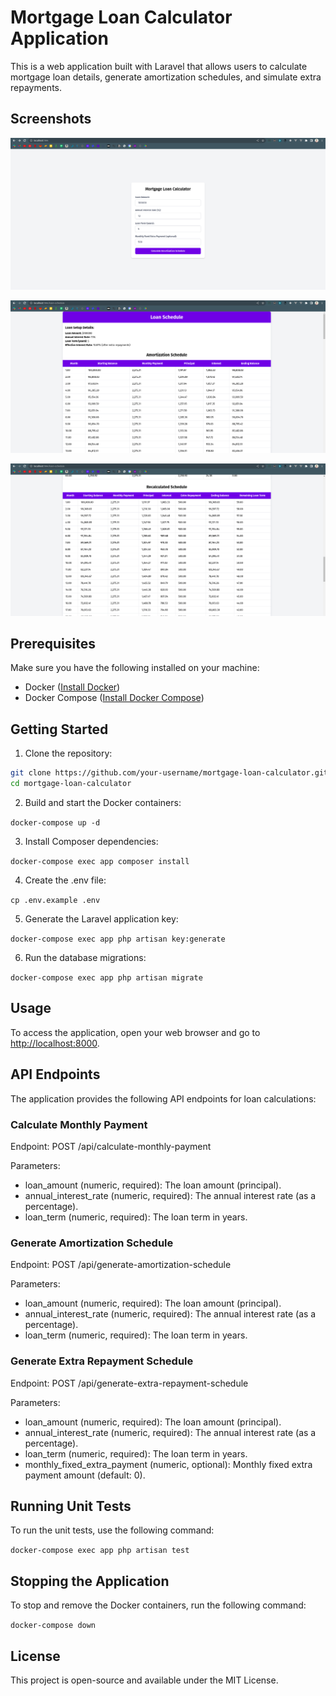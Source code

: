 # Mortgage Loan Calculator Application

This is a web application built with Laravel that allows users to calculate mortgage loan details, generate amortization schedules, and simulate extra repayments.


## Screenshots

![Loan Input Form](screenshots/Loan_Input_Form.png)

![Amortization Schedule](screenshots/Amortization_Schedule.png)

![Recalculated Schedule](screenshots/Recalculated_Schedule.png)

## Prerequisites

Make sure you have the following installed on your machine:

- Docker ([Install Docker](https://docs.docker.com/get-docker/))
- Docker Compose ([Install Docker Compose](https://docs.docker.com/compose/install/))

## Getting Started

1. Clone the repository:

```bash
git clone https://github.com/your-username/mortgage-loan-calculator.git
cd mortgage-loan-calculator
``` 

2.  Build and start the Docker containers:

`docker-compose up -d` 

3.  Install Composer dependencies:

`docker-compose exec app composer install` 

4.  Create the .env file:

`cp .env.example .env` 

5.  Generate the Laravel application key:

`docker-compose exec app php artisan key:generate` 

6.  Run the database migrations:

`docker-compose exec app php artisan migrate` 

## Usage

To access the application, open your web browser and go to [http://localhost:8000](http://localhost:8000/).

## API Endpoints

The application provides the following API endpoints for loan calculations:

### Calculate Monthly Payment

Endpoint: POST /api/calculate-monthly-payment

Parameters:

-   loan_amount (numeric, required): The loan amount (principal).
-   annual_interest_rate (numeric, required): The annual interest rate (as a percentage).
-   loan_term (numeric, required): The loan term in years.

### Generate Amortization Schedule

Endpoint: POST /api/generate-amortization-schedule

Parameters:

-   loan_amount (numeric, required): The loan amount (principal).
-   annual_interest_rate (numeric, required): The annual interest rate (as a percentage).
-   loan_term (numeric, required): The loan term in years.

### Generate Extra Repayment Schedule

Endpoint: POST /api/generate-extra-repayment-schedule

Parameters:

-   loan_amount (numeric, required): The loan amount (principal).
-   annual_interest_rate (numeric, required): The annual interest rate (as a percentage).
-   loan_term (numeric, required): The loan term in years.
-   monthly_fixed_extra_payment (numeric, optional): Monthly fixed extra payment amount (default: 0).

## Running Unit Tests

To run the unit tests, use the following command:

`docker-compose exec app php artisan test` 

## Stopping the Application

To stop and remove the Docker containers, run the following command:

`docker-compose down` 

## License

This project is open-source and available under the MIT License.
